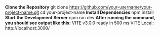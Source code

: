 **Clone the Repository**
git clone https://github.com/your-username/your-project-name.git
cd your-project-name
**Install Dependencies**
npm install
**Start the Development Server**
npm run dev
**After running the command, you should see output like this:**
VITE v3.0.0  ready in 500 ms
  VITE  Local:   http://localhost:3000/
